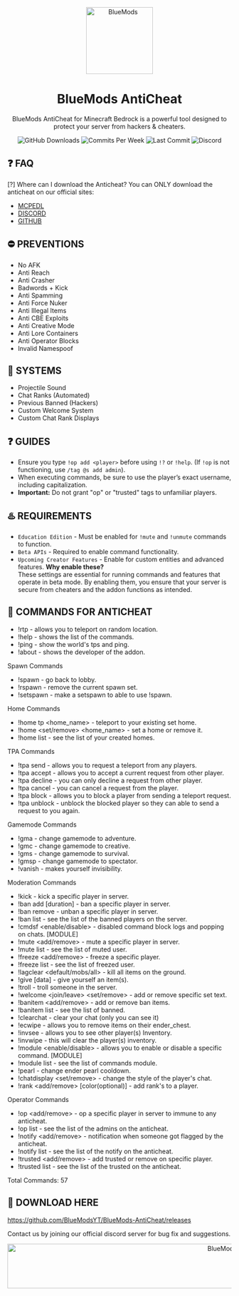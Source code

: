 <p align="center"><img src="https://bluemods.neocities.org/p/ic_blue.png" alt="BlueMods" width="150" height="150"></p>
<h1 align="center">BlueMods AntiCheat</h1>
<p align="center">BlueMods AntiCheat for Minecraft Bedrock is a powerful tool designed to protect your server from hackers & cheaters.</p>
<p align="center">
        <img src="https://img.shields.io/github/downloads/BlueModsYT/BlueMods-AntiCheat/total?style=for-the-badge" alt="GitHub Downloads">
        <img src="https://img.shields.io/github/commit-activity/m/BlueModsYT/BlueMods-AntiCheat?style=for-the-badge" alt="Commits Per Week">
        <img src="https://img.shields.io/github/last-commit/BlueModsYT/BlueMods-AntiCheat?style=for-the-badge" alt="Last Commit">
        <img src="https://img.shields.io/discord/913049851531522078?style=for-the-badge&label=Discord&color=0000ff&link=https%3A%2F%2Fdiscord.gg%2Fbluemods-anticheat-913049851531522078" alt="Discord">
</p>

## **❓ FAQ**
[?] Where can I download the Anticheat?
You can ONLY download the anticheat on our official sites:
- [MCPEDL](https://mcpedl.com/bluemods)
- [DISCORD](https://discord.gg/bluemods-anticheat-913049851531522078)
- [GITHUB](https://github.com/BlueModsYT/BlueMods-AntiCheat/releases)

## **⛔ PREVENTIONS**
- No AFK
- Anti Reach
- Anti Crasher
- Badwords + Kick
- Anti Spamming
- Anti Force Nuker
- Anti Illegal Items
- Anti CBE Exploits
- Anti Creative Mode
- Anti Lore Containers
- Anti Operator Blocks
- Invalid Namespoof

## **📡 SYSTEMS**
- Projectile Sound
- Chat Ranks (Automated)
- Previous Banned (Hackers)
- Custom Welcome System
- Custom Chat Rank Displays

## **❓ GUIDES**
- Ensure you type `!op add <player>` before using `!?` or `!help`. (If `!op` is not functioning, use `/tag @s add admin`).
- When executing commands, be sure to use the player’s exact username, including capitalization.
- **Important:** Do not grant "op" or "trusted" tags to unfamiliar players.

## **♨️ REQUIREMENTS**
- `Education Edition` - Must be enabled for `!mute` and `!unmute` commands to function.
- `Beta APIs` - Required to enable command functionality.
- `Upcoming Creator Features` - Enable for custom entities and advanced features.
**Why enable these?**  
These settings are essential for running commands and features that operate in beta mode. By enabling them, you ensure that your server is secure from cheaters and the addon functions as intended.

## **🤖 COMMANDS FOR ANTICHEAT**
- !rtp - allows you to teleport on random location.
- !help - shows the list of the commands.
- !ping - show the world's tps and ping.
- !about - shows the developer of the addon.

Spawn Commands
- !spawn - go back to lobby.
- !rspawn - remove the current spawn set.
- !setspawn - make a setspawn to able to use !spawn.

Home Commands
- !home tp <home_name> - teleport to your existing set home.
- !home <set/remove> <home_name> - set a home or remove it.
- !home list - see the list of your created homes.

TPA Commands
- !tpa send <player> - allows you to request a teleport from any players.
- !tpa accept - allows you to accept a current request from other player.
- !tpa decline - you can only decline a request from other player.
- !tpa cancel - you can cancel a request from the player.
- !tpa block <player> - allows you to block a player from sending a teleport request.
- !tpa unblock <player> - unblock the blocked player so they can able to send a request to you again.

Gamemode Commands
- !gma <player> - change gamemode to adventure.
- !gmc <player> - change gamemode to creative.
- !gms <player> - change gamemode to survival.
- !gmsp <player> - change gamemode to spectator.
- !vanish <player> - makes yourself invisibility.

Moderation Commands
- !kick <player> <reason> - kick a specific player in server.
- !ban add [duration] <player> <reason> - ban a specific player in server.
- !ban remove <player> - unban a specific player in server.
- !ban list - see the list of the banned players on the server.
- !cmdsf <enable/disable> - disabled command block logs and popping on chats. [MODULE]
- !mute <add/remove> <player> - mute a specific player in server.
- !mute list - see the list of muted user.
- !freeze <add/remove> <player> - freeze a specific player.
- !freeze list - see the list of freezed user.
- !lagclear <default/mobs/all> - kill all items on the ground.
- !give <item> <value> [data] - give yourself an item(s).
- !troll <troll> <player> - troll someone in the server.
- !welcome <join/leave> <set/remove> <text> - add or remove specific set text.
- !banitem <add/remove> <item> - add or remove ban items.
- !banitem list - see the list of banned.
- !clearchat - clear your chat (only you can see it)
- !ecwipe <player> - allows you to remove items on their ender_chest.
- !invsee <player> - allows you to see other player(s) Inventory.
- !invwipe <player> - this will clear the player(s) inventory.
- !module <enable/disable> <command> - allows you to enable or disable a specific command. [MODULE]
- !module list - see the list of commands module.
- !pearl <duration> - change ender pearl cooldown.
- !chatdisplay <set/remove> <hatstyle> - change the style of the player's chat.
- !rank <add/remove> <rank> [color(optional)] <player> - add rank's to a player.

Operator Commands
- !op <add/remove> <player> - op a specific player in server to immune to any anticheat.
- !op list - see the list of the admins on the anticheat.
- !notify <add/remove> <player> - notification when someone got flagged by the anticheat.
- !notify list - see the list of the notify on the anticheat.
- !trusted <add/remove> <player> - add trusted or remove on specific player.
- !trusted list - see the list of the trusted on the anticheat.

Total Commands: 57

## **📣 DOWNLOAD HERE**
https://github.com/BlueModsYT/BlueMods-AntiCheat/releases

Contact us by joining our official discord server for bug fix and suggestions.
<p align="center"><img src="https://github.com/user-attachments/assets/da292086-bee4-4210-9b91-5ad6c451a052" alt="BlueMods" width="950" height="100"></p>
